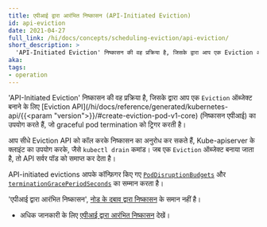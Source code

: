 ```yaml
---
title: एपीआई द्वारा आरंभित निष्कासन (API-Initiated Eviction)
id: api-eviction
date: 2021-04-27
full_link: /hi/docs/concepts/scheduling-eviction/api-eviction/
short_description: >
  'API-Initiated Eviction' निष्कासन की वह प्रक्रिया है, जिसके द्वारा आप एक Eviction ऑब्जेक्ट बनाने के लिए Eviction API का उपयोग करते हैं, जो graceful pod termination को ट्रिगर करती है।
aka:
tags:
- operation
---
```

'API-Initiated Eviction' निष्कासन की वह प्रक्रिया है, जिसके द्वारा आप एक `Eviction` ऑब्जेक्ट बनाने के लिए [Eviction API](/hi/docs/reference/generated/kubernetes-api/{{<param "version">}}/#create-eviction-pod-v1-core) (निष्कासन एपीआई) का उपयोग करते हैं, जो graceful pod termination को ट्रिगर करती है।

<!--more-->
आप सीधे Eviction API को कॉल करके निष्कासन का अनुरोध कर सकते हैं, 
Kube-apiserver के क्लाइंट का उपयोग करके, जैसे `kubectl drain` कमांड।
जब एक `Eviction` ऑब्जेक्ट बनाया जाता है, तो API सर्वर पॉड को समाप्त कर देता है।


API-initiated evictions आपके कॉन्फ़िगर किए गए [`PodDisruptionBudgets`](/hi/docs/tasks/run-application/configure-pdb/) और 
[`terminationGracePeriodSeconds`](/hi/docs/concepts/workloads/pods/pod-lifecycle#pod-termination) का सम्मान करता है।

'एपीआई द्वारा आरंभित निष्कासन', [नोड के दबाव द्वारा निष्कासन](/hi/docs/concepts/scheduling-eviction/node-pressure-eviction/) के समान नहीं है।

* अधिक जानकारी के लिए [एपीआई द्वारा आरंभित निष्कासन](/hi/docs/concepts/scheduling-eviction/api-eviction/) देखें।
